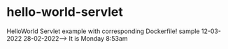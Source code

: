# hello-world-servlet
HelloWorld Servlet example with corresponding Dockerfile!
sample
12-03-2022
28-02-2022--> It is Monday 8:53am
